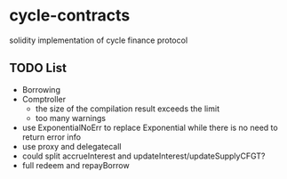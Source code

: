 # cycle-contracts

solidity implementation of cycle finance protocol

## TODO List

- Borrowing
- Comptroller
  - the size of the compilation result exceeds the limit
  - too many warnings
- use ExponentialNoErr to replace Exponential while there is no need to return error info
- use proxy and delegatecall
- could split accrueInterest and updateInterest/updateSupplyCFGT?
- full redeem and repayBorrow